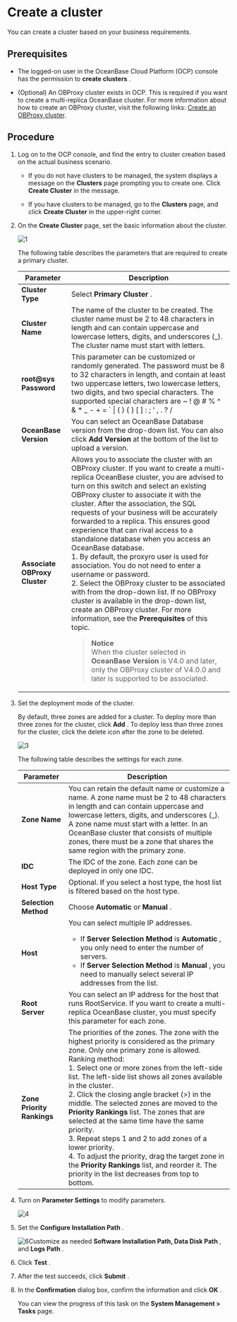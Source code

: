 # Create a cluster

You can create a cluster based on your business requirements.

## Prerequisites

* The logged-on user in the OceanBase Cloud Platform (OCP) console has the permission to **create clusters** .

* (Optional) An OBProxy cluster exists in OCP. This is required if you want to create a multi-replica OceanBase cluster. For more information about how to create an OBProxy cluster, visit the following links: [Create an OBProxy cluster](../../8.obproxy/1.create-an-obproxy-cluster-2.md).

## Procedure

1. Log on to the OCP console, and find the entry to cluster creation based on the actual business scenario.

   * If you do not have clusters to be managed, the system displays a message on the **Clusters** page prompting you to create one. Click **Create Cluster** in the message.

   * If you have clusters to be managed, go to the **Clusters** page, and click **Create Cluster** in the upper-right corner.

2. On the **Create Cluster** page, set the basic information about the cluster.
  
      ![1](https://obbusiness-private.oss-cn-shanghai.aliyuncs.com/doc/img/ocp/%E9%9B%86%E7%BE%A4%E7%B1%BB%E5%9E%8B2.png)

      The following table describes the parameters that are required to create a primary cluster.

     |           Parameter           | Description|
     |-------------------------------|--------|
     | **Cluster Type**              | Select **Primary Cluster** .  |
     | **Cluster Name**              | The name of the cluster to be created. The cluster name must be 2 to 48 characters in length and can contain uppercase and lowercase letters, digits, and underscores (_). The cluster name must start with letters.|
     | **root@sys Password**         | This parameter can be customized or randomly generated.  The password must be 8 to 32 characters in length, and contain at least two uppercase letters, two lowercase letters, two digits, and two special characters. The supported special characters are \~ ! @ # % \^ \& \* _ - + = \` \| ( ) { } \[ \] : ; ' , . ? /  |
     | **OceanBase Version**         | You can select an OceanBase Database version from the drop-down list. You can also click **Add Version** at the bottom of the list to upload a version.  |
     | **Associate OBProxy Cluster** | Allows you to associate the cluster with an OBProxy cluster. If you want to create a multi-replica OceanBase cluster, you are advised to turn on this switch and select an existing OBProxy cluster to associate it with the cluster.  After the association, the SQL requests of your business will be accurately forwarded to a replica. This ensures good experience that can rival access to a standalone database when you access an OceanBase database. </br> 1. By default, the proxyro user is used for association. You do not need to enter a username or password.  </br> 2. Select the OBProxy cluster to be associated with from the drop-down list. If no OBProxy cluster is available in the drop-down list, create an OBProxy cluster. For more information, see the **Prerequisites** of this topic.  <blockquote> **Notice** <br> When the cluster selected in **OceanBase Version** is V4.0  and later, only the OBProxy cluster of V4.0.0 and later is supported to be associated. </blockquote>|

3. Set the deployment mode of the cluster.

   By default, three zones are added for a cluster. To deploy more than three zones for the cluster, click **Add** . To deploy less than three zones for the cluster, click the delete icon after the zone to be deleted.

    ![3](https://obbusiness-private.oss-cn-shanghai.aliyuncs.com/doc/img/ocp/%E9%83%A8%E7%BD%B2%E6%A8%A1%E5%BC%8F1.png)

    The following table describes the settings for each zone.

   | Parameter                                                      |  Description  |
   |------|----|
   | **Zone Name**  | You can retain the default name or customize a name.  A zone name must be 2 to 48 characters in length and can contain uppercase and lowercase letters, digits, and underscores (_). A zone name must start with a letter.  In an OceanBase cluster that consists of multiple zones, there must be a zone that shares the same region with the primary zone. |
   | **IDC**   | The IDC of the zone. Each zone can be deployed in only one IDC.   |
   | **Host Type**   | Optional.  If you select a host type, the host list is filtered based on the host type.  |
   | **Selection Method**   | Choose **Automatic** or **Manual** .   |
   | **Host**   | You can select multiple IP addresses.  <ul><li>If **Server Selection Method**  is **Automatic** , you only need to enter the number of servers.</li><li> If **Server Selection Method**  is **Manual** , you need to manually select several IP addresses from the list.   </li></ul>   |
   | **Root Server**   | You can select an IP address for the host that runs RootService. If you want to create a multi-replica OceanBase cluster, you must specify this parameter for each zone.  |
   | **Zone Priority Rankings**  | The priorities of the zones. The zone with the highest priority is considered as the primary zone. Only one primary zone is allowed.  Ranking method:</br> 1. Select one or more zones from the left-side list.  The left-side list shows all zones available in the cluster.  </br> 2. Click the closing angle bracket (\>) in the middle.  The selected zones are moved to the **Priority Rankings** list. The zones that are selected at the same time have the same priority.  </br> 3. Repeat steps 1 and 2 to add zones of a lower priority.  </br> 4. To adjust the priority, drag the target zone in the **Priority Rankings** list, and reorder it.  The priority in the list decreases from top to bottom.    |

4. Turn on **Parameter Settings** to modify parameters.

   ![4](https://obbusiness-private.oss-cn-shanghai.aliyuncs.com/doc/img/ocp/%E5%8F%82%E6%95%B0%E8%AE%BE%E7%BD%AE2.png)

5. Set the **Configure Installation Path** .

   ![6](https://help-static-aliyun-doc.aliyuncs.com/assets/img/en-US/7019803461/p394035.png)Customize as needed **Software Installation Path, Data Disk Path** , and **Logs Path** .

6. Click **Test** .

7. After the test succeeds, click **Submit** .

8. In the **Confirmation** dialog box, confirm the information and click **OK** .

   You can view the progress of this task on the **System Management \> Tasks** page.
